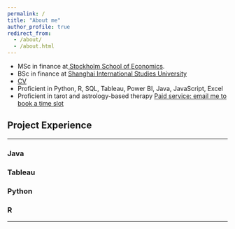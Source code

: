 ```yaml
---
permalink: /
title: "About me"
author_profile: true
redirect_from: 
  - /about/
  - /about.html
---
```


+ MSc in finance at[
Stockholm School of Economics](https://www.hhs.se).
+ BSc in finance at [Shanghai International Studies University](sv.shisu.edu.cn)
+ [CV](../assets/CV.pdf)
+ Proficient in Python, R, SQL, Tableau, Power BI, Java, JavaScript, Excel
+ Proficient in tarot and astrology-based therapy [Paid service: email me to book a time slot](mailto:yaffazhang87@gmail.com)



## Project Experience
------

### Java

### Tableau

### Python

### R

------
